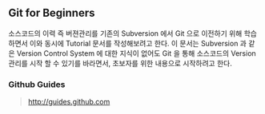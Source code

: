 ## Git for Beginners

소스코드의 이력 즉 버젼관리를 기존의 Subversion 에서 Git 으로 이전하기 위해 학습하면서 이와 동시에 Tutorial 문서를 작성해보려고 한다. 
이 문서는 Subversion 과 같은 Version Control System 에 대한 지식이 없어도 Git 을 통해 소스코드의 Version 관리를 시작 할 수 있기를 바라면서, 초보자를 위한 내용으로 시작하려고 한다.

### Github Guides

> http://guides.github.com
